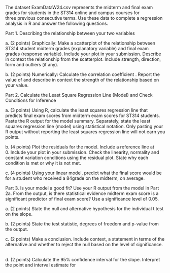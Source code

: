 The dataset ExamDataW24.csv represents the midterm and final exam grades for students in the ST314 online and campus courses for three previous consecutive terms. Use these data to complete a regression analysis in R and answer the following questions. 

Part 1. Describing the relationship between your two variables

a. (2 points) Graphically: Make a scatterplot of the relationship between ST314 student midterm grades (explanatory variable) and final exam grades (response variable). Include your plot in your submission. Describe in context the relationship from the scatterplot. Include strength, direction, form and outliers (if any). 

b. (2 points) Numerically: Calculate the correlation coefficient . Report the value of and describe in context the strength of the relationship based on your value. 

Part 2. Calculate the Least Square Regression Line (Model) and Check Conditions for Inference

a. (3 points) Using R, calculate the least squares regression line that predicts final exam scores from midterm exam scores for ST314 students. Paste the R output for the model summary. Separately, state the least squares regression line (model) using statistical notation. Only pasting your R output without reporting the least squares regression line will not earn you points. 

b. (4 points) Plot the residuals for the model. Include a reference line at 0. Include your plot in your submission. Check the linearity, normality and constant variation conditions using the residual plot. State why each condition is met or why it is not met. 

c. (4 points) Using your linear model, predict what the final score would be for a student who received a 84grade on the midterm, on average.

Part 3. Is your model a good fit? Use your R output from the model in Part 2a. From the output, is there statistical evidence midterm exam score is a significant predictor of final exam score? Use a significance level of 0.05. 

a. (2 points) State the null and alternative hypothesis for the individual t test on the slope. 

b. (2 points) State the test statistic, degrees of freedom and p-value from the output. 

c. (2 points) Make a conclusion. Include context, a statement in terms of the alternative and whether to reject the null based on the level of significance.   

d. (2 points) Calculate the 95% confidence interval for the slope. Interpret the point and interval estimate for